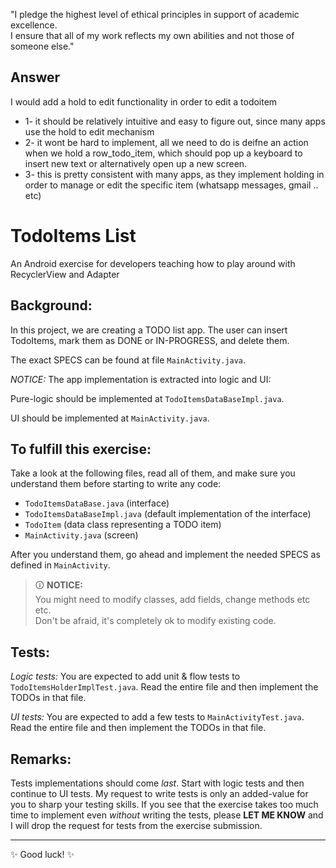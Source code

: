 "I pledge the highest level of ethical principles in support of academic excellence.  
I ensure that all of my work reflects my own abilities and not those of someone else."

## Answer
I would add a hold to edit functionality in order to edit a todoitem
- 1- it should be relatively intuitive and easy to figure out, since many apps
   use the hold to edit mechanism
- 2- it wont be hard to implement, all we need to do is deifne an action when we 
   hold a row_todo_item, which should pop up a keyboard to insert new text or
   alternatively open up a new screen.
- 3- this is pretty consistent with many apps, as they implement holding in order
   to manage or edit the specific item (whatsapp messages, gmail .. etc)
# TodoItems List

An Android exercise for developers teaching how to play around with RecyclerView and Adapter

## Background:

In this project, we are creating a TODO list app.
The user can insert TodoItems, mark them as DONE or IN-PROGRESS, and delete them.

The exact SPECS can be found at file `MainActivity.java`.

*NOTICE:*
The app implementation is extracted into logic and UI:

Pure-logic should be implemented at `TodoItemsDataBaseImpl.java`.

UI should be implemented at `MainActivity.java`.  

## To fulfill this exercise:

Take a look at the following files, read all of them, and make sure you understand them before starting to write any code:
* `TodoItemsDataBase.java` (interface)
* `TodoItemsDataBaseImpl.java` (default implementation of the interface)
* `TodoItem` (data class representing a TODO item)
* `MainActivity.java` (screen)

After you understand them, go ahead and implement the needed SPECS as defined in `MainActivity`.

> 🛈 **NOTICE:** \
> You might need to modify classes, add fields, change methods etc etc.  
> Don't be afraid, it's completely ok to modify existing code.

## Tests:

*Logic tests:*
You are expected to add unit & flow tests to `TodoItemsHolderImplTest.java`.
Read the entire file and then implement the TODOs in that file. 

*UI tests:*
You are expected to add a few tests to `MainActivityTest.java`.
Read the entire file and then implement the TODOs in that file.

## Remarks:

Tests implementations should come *last*. Start with logic tests and then continue to UI tests. 
My request to write tests is only an added-value for you to sharp your testing skills.
If you see that the exercise takes too much time to implement even *without* writing the tests,
please **LET ME KNOW** and I will drop the request for tests from the exercise submission.

---

✨ Good luck! ✨

